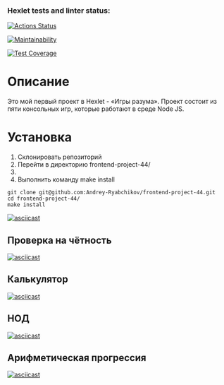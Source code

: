 ### Hexlet tests and linter status:
[![Actions Status](https://github.com/Andrey-Ryabchikov/frontend-project-44/workflows/hexlet-check/badge.svg)](https://github.com/Andrey-Ryabchikov/frontend-project-44/actions)

[![Maintainability](https://api.codeclimate.com/v1/badges/fde79cc98e1e586da0f2/maintainability)](https://codeclimate.com/github/Andrey-Ryabchikov/frontend-project-44/maintainability)

[![Test Coverage](https://api.codeclimate.com/v1/badges/fde79cc98e1e586da0f2/test_coverage)](https://codeclimate.com/github/Andrey-Ryabchikov/frontend-project-44/test_coverage)

# Описание
Это мой первый проект в Hexlet - «Игры разума».
Проект состоит из пяти консольных игр, которые работают в среде Node JS.

# Установка
<ol>
    <li>Склонировать репозиторий</li>
    <li>Перейти в директорию frontend-project-44/<li>
    <li>Выполнить команду make install</li>
</ol>

```
git clone git@github.com:Andrey-Ryabchikov/frontend-project-44.git
cd frontend-project-44/
make install
```

[![asciicast](https://asciinema.org/a/u4MWvN8Mb4dKMlBFHYhLhJGhJ.svg)](https://asciinema.org/a/u4MWvN8Mb4dKMlBFHYhLhJGhJ)

## Проверка на чётность

[![asciicast](https://asciinema.org/a/GYtxSDYIOwB1DqVNDpmL9ns0G.svg)](https://asciinema.org/a/GYtxSDYIOwB1DqVNDpmL9ns0G)

## Калькулятор

[![asciicast](https://asciinema.org/a/jO6nH4UEZFgICFOaLYBw7ZIl3.svg)](https://asciinema.org/a/jO6nH4UEZFgICFOaLYBw7ZIl3)

## НОД

[![asciicast](https://asciinema.org/a/9Kx6OjnqKZyTM7gPdZbfIRE5c.svg)](https://asciinema.org/a/9Kx6OjnqKZyTM7gPdZbfIRE5c)

## Арифметическая прогрессия

[![asciicast](https://asciinema.org/a/9sd20TC9XvpVkOELzartFooaG.svg)](https://asciinema.org/a/9sd20TC9XvpVkOELzartFooaG)

